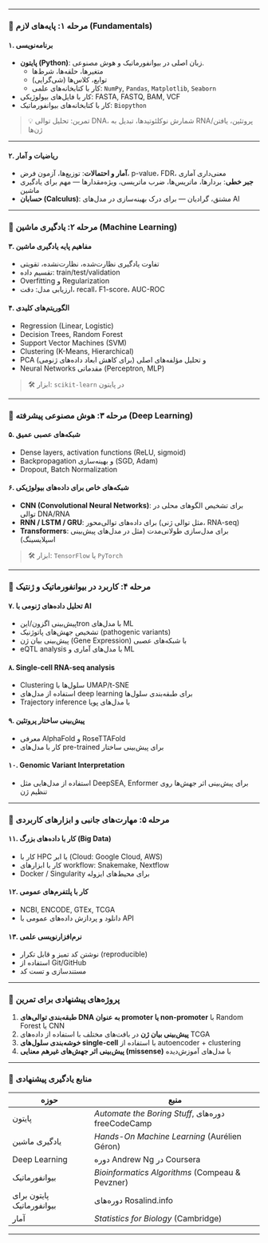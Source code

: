 
---

### 🔹 مرحله ۱: پایه‌های لازم (Fundamentals)

#### ۱. برنامه‌نویسی
- **پایتون (Python)**: زبان اصلی در بیوانفورماتیک و هوش مصنوعی.
  - متغیرها، حلقه‌ها، شرط‌ها
  - توابع، کلاس‌ها (شی‌گرایی)
  - کار با کتابخانه‌های علمی: `NumPy`, `Pandas`, `Matplotlib`, `Seaborn`
- کار با فایل‌های بیولوژیکی: FASTA, FASTQ, BAM, VCF
- کار با کتابخانه‌های بیوانفورماتیک: `Biopython`

> 💡 تمرین: تحلیل توالی DNA، شمارش نوکلئوتیدها، تبدیل به RNA/پروتئین، یافتن ژن‌ها

---

#### ۲. ریاضیات و آمار
- **آمار و احتمالات**: توزیع‌ها، آزمون فرض، p-value، FDR، معنی‌داری آماری
- **جبر خطی**: بردارها، ماتریس‌ها، ضرب ماتریسی، ویژه‌مقدارها — مهم برای یادگیری ماشین
- **حسابان (Calculus)**: مشتق، گرادیان — برای درک بهینه‌سازی در مدل‌های AI

---

### 🔹 مرحله ۲: یادگیری ماشین (Machine Learning)

#### ۳. مفاهیم پایه یادگیری ماشین
- تفاوت یادگیری نظارت‌شده، نظارت‌نشده، تقویتی
- تقسیم داده: train/test/validation
- Overfitting و Regularization
- ارزیابی مدل: دقت، recall، F1-score، AUC-ROC

#### ۴. الگوریتم‌های کلیدی
- Regression (Linear, Logistic)
- Decision Trees, Random Forest
- Support Vector Machines (SVM)
- Clustering (K-Means, Hierarchical)
- PCA و تحلیل مؤلفه‌های اصلی (برای کاهش ابعاد داده‌های ژنومی)
- Neural Networks مقدماتی (Perceptron, MLP)

> 🛠️ ابزار: `scikit-learn` در پایتون

---

### 🔹 مرحله ۳: هوش مصنوعی پیشرفته (Deep Learning)

#### ۵. شبکه‌های عصبی عمیق
- Dense layers, activation functions (ReLU, sigmoid)
- Backpropagation و بهینه‌سازی (SGD, Adam)
- Dropout, Batch Normalization

#### ۶. شبکه‌های خاص برای داده‌های بیولوژیکی
- **CNN (Convolutional Neural Networks)**: برای تشخیص الگوهای محلی در توالی DNA/RNA
- **RNN / LSTM / GRU**: برای داده‌های توالی‌محور (مثل توالی ژنی، RNA-seq)
- **Transformers**: برای مدل‌سازی طولانی‌مدت (مثل در مدل‌های پیش‌بینی اسپلایسینگ)

> 🛠️ ابزار: `TensorFlow` یا `PyTorch`

---

### 🔹 مرحله ۴: کاربرد در بیوانفورماتیک و ژنتیک

#### ۷. تحلیل داده‌های ژنومی با AI
- پیش‌بینی اگزون/اینtron با مدل‌های ML
- تشخیص جهش‌های پاتوژنیک (pathogenic variants)
- پیش‌بینی بیان ژن (Gene Expression) با شبکه‌های عصبی
- eQTL analysis با مدل‌های آماری و ML

#### ۸. Single-cell RNA-seq analysis
- Clustering سلول‌ها با UMAP/t-SNE
- استفاده از مدل‌های deep learning برای طبقه‌بندی سلول‌ها
- Trajectory inference با مدل‌های پویا

#### ۹. پیش‌بینی ساختار پروتئین
- معرفی AlphaFold و RoseTTAFold
- کار با مدل‌های pre-trained برای پیش‌بینی ساختار

#### ۱۰. Genomic Variant Interpretation
- استفاده از مدل‌هایی مثل DeepSEA, Enformer برای پیش‌بینی اثر جهش‌ها روی تنظیم ژن

---

### 🔹 مرحله ۵: مهارت‌های جانبی و ابزارهای کاربردی

#### ۱۱. کار با داده‌های بزرگ (Big Data)
- کار با HPC یا ابر (Cloud: Google Cloud, AWS)
- کار با ابزارهای workflow: Snakemake, Nextflow
- Docker / Singularity برای محیط‌های ایزوله

#### ۱۲. کار با پلتفرم‌های عمومی
- NCBI, ENCODE, GTEx, TCGA
- دانلود و پردازش داده‌های عمومی با API

#### ۱۳. نرم‌افزارنویسی علمی
- نوشتن کد تمیز و قابل تکرار (reproducible)
- استفاده از Git/GitHub
- مستندسازی و تست کد

---

### 🔹 پروژه‌های پیشنهادی برای تمرین

1. **طبقه‌بندی توالی‌های DNA به عنوان promoter یا non-promoter** با Random Forest یا CNN
2. **پیش‌بینی بیان ژن** در بافت‌های مختلف با استفاده از داده‌های TCGA
3. **خوشه‌بندی سلول‌های single-cell** با استفاده از autoencoder + clustering
4. **پیش‌بینی اثر جهش‌های غیرهم معنایی (missense)** با مدل‌های آموزش‌دیده

---

### 🔹 منابع یادگیری پیشنهادی

| حوزه | منبع |
|------|------|
| پایتون | *Automate the Boring Stuff*, دوره‌های freeCodeCamp |
| یادگیری ماشین | *Hands-On Machine Learning* (Aurélien Géron) |
| Deep Learning | دوره Andrew Ng در Coursera |
| بیوانفورماتیک | *Bioinformatics Algorithms* (Compeau & Pevzner) |
| پایتون برای بیوانفورماتیک | دوره‌های Rosalind.info |
| آمار | *Statistics for Biology* (Cambridge) |

---

